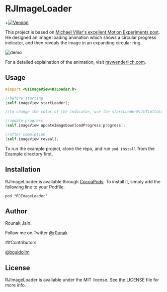 # RJImageLoader

+[![Version](https://img.shields.io/cocoapods/v/RJImageLoader.svg?style=flat)](http://cocoadocs.org/docsets/RJImageLoader)

This project is based on [Michael Villar's excellent Motion Experiments post](http://www.michaelvillar.com/motion). He designed an image loading animation which shows a circular progress indicator, and then reveals the image in an expanding circular ring.

![demo](https://raw.githubusercontent.com/rounak/RJImageLoader/master/out6.gif)

For a detailed explaination of the animation, visit [raywenderlich.com](http://www.raywenderlich.com/94302/implement-circular-image-loader-animation-cashapelayer).

## Usage


```objective-c
#import <UIImageView+RJLoader.h>

//before starting
[self.imageView startLoader];

//to change the color of the indicator, use the startLoaderWithTintColor: method

//update progress
[self.imageView updateImageDownloadProgress:progress];

//after completion
[self.imageView reveal];

```


To run the example project, clone the repo, and run `pod install` from the Example directory first.

## Installation

RJImageLoader is available through [CocoaPods](http://cocoapods.org). To install
it, simply add the following line to your Podfile:

    pod "RJImageLoader"

## Author

Rounak Jain.

Follow me on Twitter [@r0unak](https://twitter.com/r0unak)

##Contributors

[@bguidolim](http://twitter.com/bguidolim)

## License

RJImageLoader is available under the MIT license. See the LICENSE file for more info.

